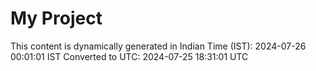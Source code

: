 # My Project

This content is dynamically generated in Indian Time (IST): 2024-07-26 00:01:01 IST
Converted to UTC: 2024-07-25 18:31:01 UTC
